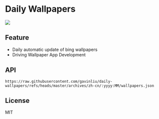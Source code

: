 # Daily Wallpapers
  
![](https://www.bing.com/th?id=OHR.TolkienOxford_ZH-CN6331694590_UHD.jpg)

## Feature

- Daily automatic update of bing wallpapers
- Driving Wallpaper App Development

## API

```
https://raw.githubusercontent.com/gavinliu/daily-wallpapers/refs/heads/master/archives/zh-cn/:yyyy:MM/wallpapers.json
```

## License

MIT
  